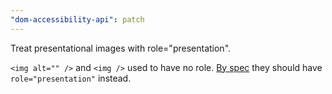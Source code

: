 ```yaml
---
"dom-accessibility-api": patch
---
```


Treat presentational images with role="presentation".

`<img alt="" />` and `<img />` used to have no role.
[By spec](https://w3c.github.io/html-aam/#el-img-empty-alt) they should have `role="presentation"` instead.
